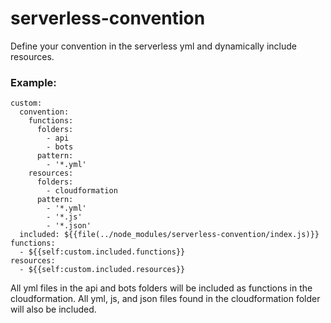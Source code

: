 # serverless-convention
Define your convention in the serverless yml and dynamically include resources.

### Example:
```
custom:
  convention:
    functions:
      folders:
        - api
        - bots
      pattern:
        - '*.yml'
    resources:
      folders:
        - cloudformation
      pattern:
        - '*.yml'
        - '*.js'
        - '*.json'
  included: ${{file(../node_modules/serverless-convention/index.js)}}
functions:
  - ${{self:custom.included.functions}}
resources:
  - ${{self:custom.included.resources}}
```
All yml files in the api and bots folders will be included as functions in the cloudformation. All yml, js, and json files found in the cloudformation folder will also be included.
